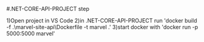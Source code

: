 #.NET-CORE-API-PROJECT
step

1)Open project in VS Code
2)in .NET-CORE-API-PROJECT run 'docker build -f .\marvel-site-api\Dockerfile -t marvel .'
3)start docker with 'docker run -p 5000:5000 marvel'
